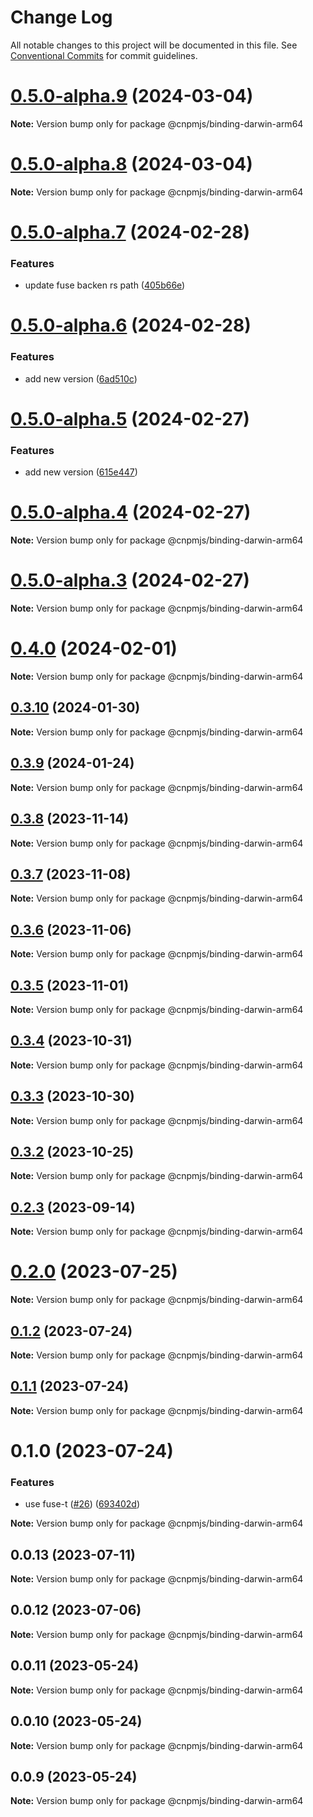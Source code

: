 # Change Log

All notable changes to this project will be documented in this file.
See [Conventional Commits](https://conventionalcommits.org) for commit guidelines.

# [0.5.0-alpha.9](https://github.com/cnpm/rapid/compare/v0.5.0-alpha.8...v0.5.0-alpha.9) (2024-03-04)

**Note:** Version bump only for package @cnpmjs/binding-darwin-arm64





# [0.5.0-alpha.8](https://github.com/cnpm/rapid/compare/v0.5.0-alpha.7...v0.5.0-alpha.8) (2024-03-04)

**Note:** Version bump only for package @cnpmjs/binding-darwin-arm64





# [0.5.0-alpha.7](https://github.com/cnpm/rapid/compare/v0.5.0-alpha.1...v0.5.0-alpha.7) (2024-02-28)


### Features

* update fuse backen rs path ([405b66e](https://github.com/cnpm/rapid/commit/405b66e3a0672a656f6d0af4e929b75a9f7dcf08))





# [0.5.0-alpha.6](https://github.com/cnpm/rapid/compare/v0.5.0-alpha.1...v0.5.0-alpha.6) (2024-02-28)


### Features

* add new version ([6ad510c](https://github.com/cnpm/rapid/commit/6ad510c65ebd28122a3740a74c2b47e823362d9c))





# [0.5.0-alpha.5](https://github.com/cnpm/rapid/compare/v0.5.0-alpha.1...v0.5.0-alpha.5) (2024-02-27)


### Features

* add new version ([615e447](https://github.com/cnpm/rapid/commit/615e447c3eb652bf671ec9add48cad008e8de23a))





# [0.5.0-alpha.4](https://github.com/cnpm/rapid/compare/v0.5.0-alpha.3...v0.5.0-alpha.4) (2024-02-27)

**Note:** Version bump only for package @cnpmjs/binding-darwin-arm64





# [0.5.0-alpha.3](https://github.com/cnpm/rapid/compare/v0.5.0-alpha.2...v0.5.0-alpha.3) (2024-02-27)

**Note:** Version bump only for package @cnpmjs/binding-darwin-arm64





# [0.4.0](https://github.com/cnpm/rapid/compare/v0.3.0...v0.4.0) (2024-02-01)

**Note:** Version bump only for package @cnpmjs/binding-darwin-arm64





## [0.3.10](https://github.com/cnpm/rapid/compare/v0.3.0...v0.3.10) (2024-01-30)

**Note:** Version bump only for package @cnpmjs/binding-darwin-arm64





## [0.3.9](https://github.com/cnpm/rapid/compare/v0.3.0...v0.3.9) (2024-01-24)

**Note:** Version bump only for package @cnpmjs/binding-darwin-arm64





## [0.3.8](https://github.com/cnpm/rapid/compare/v0.3.0...v0.3.8) (2023-11-14)

**Note:** Version bump only for package @cnpmjs/binding-darwin-arm64





## [0.3.7](https://github.com/cnpm/rapid/compare/v0.3.0...v0.3.7) (2023-11-08)

**Note:** Version bump only for package @cnpmjs/binding-darwin-arm64





## [0.3.6](https://github.com/cnpm/rapid/compare/v0.3.0...v0.3.6) (2023-11-06)

**Note:** Version bump only for package @cnpmjs/binding-darwin-arm64





## [0.3.5](https://github.com/cnpm/rapid/compare/v0.3.0...v0.3.5) (2023-11-01)

**Note:** Version bump only for package @cnpmjs/binding-darwin-arm64





## [0.3.4](https://github.com/cnpm/rapid/compare/v0.3.0...v0.3.4) (2023-10-31)

**Note:** Version bump only for package @cnpmjs/binding-darwin-arm64





## [0.3.3](https://github.com/cnpm/rapid/compare/v0.3.0...v0.3.3) (2023-10-30)

**Note:** Version bump only for package @cnpmjs/binding-darwin-arm64





## [0.3.2](https://github.com/cnpm/rapid/compare/v0.3.0...v0.3.2) (2023-10-25)

**Note:** Version bump only for package @cnpmjs/binding-darwin-arm64





## [0.2.3](https://github.com/cnpm/rapid/compare/v0.2.1...v0.2.3) (2023-09-14)

**Note:** Version bump only for package @cnpmjs/binding-darwin-arm64





# [0.2.0](https://github.com/cnpm/rapid/compare/v0.1.2...v0.2.0) (2023-07-25)

**Note:** Version bump only for package @cnpmjs/binding-darwin-arm64





## [0.1.2](https://github.com/cnpm/rapid/compare/v0.1.1...v0.1.2) (2023-07-24)

**Note:** Version bump only for package @cnpmjs/binding-darwin-arm64





## [0.1.1](https://github.com/cnpm/rapid/compare/v0.1.0...v0.1.1) (2023-07-24)

**Note:** Version bump only for package @cnpmjs/binding-darwin-arm64





# 0.1.0 (2023-07-24)


### Features

* use fuse-t ([#26](https://github.com/cnpm/rapid/issues/26)) ([693402d](https://github.com/cnpm/rapid/commit/693402d337651215502034c1b65d594737019408))







**Note:** Version bump only for package @cnpmjs/binding-darwin-arm64





## 0.0.13 (2023-07-11)

**Note:** Version bump only for package @cnpmjs/binding-darwin-arm64





## 0.0.12 (2023-07-06)

**Note:** Version bump only for package @cnpmjs/binding-darwin-arm64





## 0.0.11 (2023-05-24)

**Note:** Version bump only for package @cnpmjs/binding-darwin-arm64





## 0.0.10 (2023-05-24)

**Note:** Version bump only for package @cnpmjs/binding-darwin-arm64





## 0.0.9 (2023-05-24)

**Note:** Version bump only for package @cnpmjs/binding-darwin-arm64

